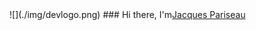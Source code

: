 <div style="display:flex">
![](./img/devlogo.png)
### Hi there, I'm <a href="https://j-par.com">Jacques Pariseau</a>
</div>
<!--
**jacqueschuis/jacqueschuis** is a ✨ _special_ ✨ repository because its `README.md` (this file) appears on your GitHub profile.

Here are some ideas to get you started:

- 🔭 I’m currently working on ...
- 🌱 I’m currently learning ...
- 👯 I’m looking to collaborate on ...
- 🤔 I’m looking for help with ...
- 💬 Ask me about ...
- 📫 How to reach me: ...
- 😄 Pronouns: ...
- ⚡ Fun fact: ...
-->
